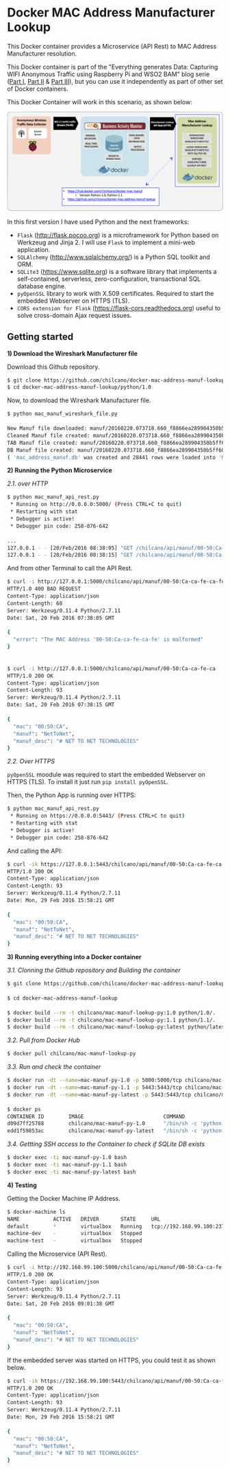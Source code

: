 # Docker MAC Address Manufacturer Lookup


This Docker container provides a Microservice (API Rest) to MAC Address Manufacturer resolution.

This Docker container is part of the "Everything generates Data: Capturing WIFI Anonymous Traffic using Raspberry Pi and WSO2 BAM" blog serie ([Part I](http://ow.ly/YcEf1), [Part II](http://ow.ly/YcEgz) & [Part III](http://ow.ly/YcEij)), but you can use it independently as part of other set of Docker containers.


This Docker Container will work in this scenario, as shown below:

![The MAC Address Manufacturer Lookup Docker Container](https://github.com/chilcano/docker-mac-address-manuf-lookup/blob/master/chilcano_docker_microservice_mac_address_manuf_lookup_2.png "The MAC Address Manufacturer Lookup Docker Container")


In this first version I have used Python and the next frameworks:


- `Flask` (http://flask.pocoo.org) is a microframework for Python based on Werkzeug and Jinja 2. I will use `Flask` to implement a mini-web application.
- `SQLAlchemy` (http://www.sqlalchemy.org/) is a Python SQL toolkit and ORM.
- `SQLite3` (https://www.sqlite.org) is a software library that implements a self-contained, serverless, zero-configuration, transactional SQL database engine. 
- `pyOpenSSL` library to work with X.509 certificates. Required to start the embedded Webserver on HTTPS (TLS).
- `CORS extension for Flask` (https://flask-cors.readthedocs.org) useful to solve cross-domain Ajax request issues.


## Getting started


__1) Download the Wireshark Manufacturer file__


Download this Github repository.

```bash
$ git clone https://github.com/chilcano/docker-mac-address-manuf-lookup.git
$ cd docker-mac-address-manuf-lookup/python/1.0
```

Now, to download the Wireshark Manufacturer file.

```bash
$ python mac_manuf_wireshark_file.py

New Manuf file downloaded: manuf/20160220.073718.660_f8866ea289904350b5ff60ffda53edca_ok
Cleaned Manuf file created: manuf/20160220.073718.660_f8866ea289904350b5ff60ffda53edca_ok_cleaned
TAB Manuf file created: manuf/20160220.073718.660_f8866ea289904350b5ff60ffda53edca_ok_cleaned.tab
DB Manuf file created: manuf/20160220.073718.660_f8866ea289904350b5ff60ffda53edca_ok_cleaned.tab.db
( 'mac_address_manuf.db' was created and 28441 rows were loaded into 'MacAddressManuf' table. )

```


__2) Running the Python Microservice__


_2.1. over HTTP_


```bash
$ python mac_manuf_api_rest.py
 * Running on http://0.0.0.0:5000/ (Press CTRL+C to quit)
 * Restarting with stat
 * Debugger is active!
 * Debugger pin code: 258-876-642

...
127.0.0.1 - - [20/Feb/2016 08:38:05] "GET /chilcano/api/manuf/00-50:Ca-ca-fe-ca-fe HTTP/1.1" 400 -
127.0.0.1 - - [20/Feb/2016 08:38:15] "GET /chilcano/api/manuf/00-50:Ca-ca-fe-ca HTTP/1.1" 200 -

```

And from other Terminal to call the API Rest.

```bash
$ curl -i http://127.0.0.1:5000/chilcano/api/manuf/00-50:Ca-ca-fe-ca-fe
HTTP/1.0 400 BAD REQUEST
Content-Type: application/json
Content-Length: 68
Server: Werkzeug/0.11.4 Python/2.7.11
Date: Sat, 20 Feb 2016 07:38:05 GMT

{
  "error": "The MAC Address '00-50:Ca-ca-fe-ca-fe' is malformed"
}


$ curl -i http://127.0.0.1:5000/chilcano/api/manuf/00-50:Ca-ca-fe-ca
HTTP/1.0 200 OK
Content-Type: application/json
Content-Length: 93
Server: Werkzeug/0.11.4 Python/2.7.11
Date: Sat, 20 Feb 2016 07:38:15 GMT

{
  "mac": "00:50:CA",
  "manuf": "NetToNet",
  "manuf_desc": "# NET TO NET TECHNOLOGIES"
}
```


_2.2. Over HTTPS_


`pyOpenSSL` moodule was required to start the embedded Webserver on HTTPS (TLS). 
To install it just run `pip install pyOpenSSL`.

Then, the Python App is running over HTTPS:

```bash
$ python mac_manuf_api_rest.py
 * Running on https://0.0.0.0:5443/ (Press CTRL+C to quit)
 * Restarting with stat
 * Debugger is active!
 * Debugger pin code: 258-876-642
```

And calling the API:

```bash
$ curl -ik https://127.0.0.1:5443/chilcano/api/manuf/00-50:Ca-ca-fe-ca
HTTP/1.0 200 OK
Content-Type: application/json
Content-Length: 93
Server: Werkzeug/0.11.4 Python/2.7.11
Date: Mon, 29 Feb 2016 15:58:21 GMT

{
  "mac": "00:50:CA",
  "manuf": "NetToNet",
  "manuf_desc": "# NET TO NET TECHNOLOGIES"
}
```


__3) Running everything into a Docker container__

_3.1. Clonning the Github repository and Building the container_

```bash
$ git clone https://github.com/chilcano/docker-mac-address-manuf-lookup.git

$ cd docker-mac-address-manuf-lookup

$ docker build --rm -t chilcano/mac-manuf-lookup-py:1.0 python/1.0/.
$ docker build --rm -t chilcano/mac-manuf-lookup-py:1.1 python/1.1/.
$ docker build --rm -t chilcano/mac-manuf-lookup-py:latest python/latest/.
```

_3.2. Pull from Docker Hub_

```bash
$ docker pull chilcano/mac-manuf-lookup-py
```


_3.3. Run and check the container_

```bash
$ docker run -dt --name=mac-manuf-py-1.0 -p 5000:5000/tcp chilcano/mac-manuf-lookup-py:1.0
$ docker run -dt --name=mac-manuf-py-1.1 -p 5443:5443/tcp chilcano/mac-manuf-lookup-py:1.1
$ docker run -dt --name=mac-manuf-py-latest -p 5443:5443/tcp chilcano/mac-manuf-lookup-py:latest

$ docker ps
CONTAINER ID        IMAGE                          COMMAND                  CREATED             STATUS              PORTS                    NAMES
d09d7ff25788        chilcano/mac-manuf-py-1.0      "/bin/sh -c 'python m"   14 seconds ago      Up 13 seconds       0.0.0.0:5000->5000/tcp   mac-manuf-py-1.0
edd1f59853ac        chilcano/mac-manuf-py-latest   "/bin/sh -c 'python m"   42 minutes ago      Up 42 minutes       0.0.0.0:5443->5443/tcp   mac-manuf-py-latest
```

_3.4. Gettting SSH access to the Container to check if SQLite DB exists_

```bash
$ docker exec -ti mac-manuf-py-1.0 bash
$ docker exec -ti mac-manuf-py-1.1 bash
$ docker exec -ti mac-manuf-py-latest bash
```


__4) Testing__


Getting the Docker Machine IP Address.

```bash
$ docker-machine ls
NAME           ACTIVE   DRIVER       STATE     URL                         SWARM   ERRORS
default        *        virtualbox   Running   tcp://192.168.99.100:2376
machine-dev    -        virtualbox   Stopped
machine-test   -        virtualbox   Stopped
```

Calling the Microservice (API Rest).

```bash
$ curl -i http://192.168.99.100:5000/chilcano/api/manuf/00-50:Ca-ca-fe-ca
HTTP/1.0 200 OK
Content-Type: application/json
Content-Length: 93
Server: Werkzeug/0.11.4 Python/2.7.11
Date: Sat, 20 Feb 2016 09:01:38 GMT

{
  "mac": "00:50:CA",
  "manuf": "NetToNet",
  "manuf_desc": "# NET TO NET TECHNOLOGIES"
}
```

If the embedded server was started on HTTPS, you could test it as shown below.

```bash
$ curl -ik https://192.168.99.100:5443/chilcano/api/manuf/00-50:Ca-ca-fe-ca
HTTP/1.0 200 OK
Content-Type: application/json
Content-Length: 93
Server: Werkzeug/0.11.4 Python/2.7.11
Date: Mon, 29 Feb 2016 15:58:21 GMT

{
  "mac": "00:50:CA",
  "manuf": "NetToNet",
  "manuf_desc": "# NET TO NET TECHNOLOGIES"
}
```
